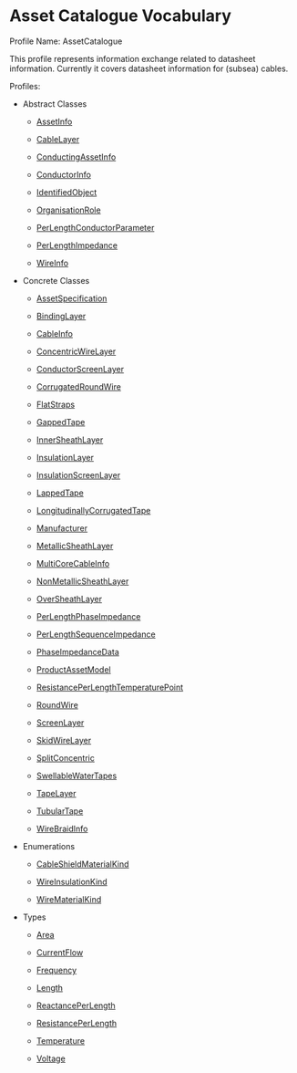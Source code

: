 # Asset Catalogue Vocabulary

Profile Name: AssetCatalogue

This profile represents information exchange related to datasheet information. Currently it covers datasheet information for (subsea) cables.

Profiles:

- Abstract Classes
    
    - [AssetInfo](/Models/Profiles/SubseaCableInfo/AbstractClasses/AssetInfo/)
    
    - [CableLayer](/Models/Profiles/SubseaCableInfo/AbstractClasses/CableLayer/)
    
    - [ConductingAssetInfo](/Models/Profiles/SubseaCableInfo/AbstractClasses/ConductingAssetInfo/)
    
    - [ConductorInfo](/Models/Profiles/SubseaCableInfo/AbstractClasses/ConductorInfo/)
    
    - [IdentifiedObject](/Models/Profiles/SubseaCableInfo/AbstractClasses/IdentifiedObject/)
    
    - [OrganisationRole](/Models/Profiles/SubseaCableInfo/AbstractClasses/OrganisationRole/)
    
    - [PerLengthConductorParameter](/Models/Profiles/SubseaCableInfo/AbstractClasses/PerLengthConductorParameter/)
    
    - [PerLengthImpedance](/Models/Profiles/SubseaCableInfo/AbstractClasses/PerLengthImpedance/)
    
    - [WireInfo](/Models/Profiles/SubseaCableInfo/AbstractClasses/WireInfo/)
    

- Concrete Classes
    
    - [AssetSpecification](/Models/Profiles/SubseaCableInfo/ConcreteClasses/AssetSpecification/)
    
    - [BindingLayer](/Models/Profiles/SubseaCableInfo/ConcreteClasses/BindingLayer/)
    
    - [CableInfo](/Models/Profiles/SubseaCableInfo/ConcreteClasses/CableInfo/)
    
    - [ConcentricWireLayer](/Models/Profiles/SubseaCableInfo/ConcreteClasses/ConcentricWireLayer/)
    
    - [ConductorScreenLayer](/Models/Profiles/SubseaCableInfo/ConcreteClasses/ConductorScreenLayer/)
    
    - [CorrugatedRoundWire](/Models/Profiles/SubseaCableInfo/ConcreteClasses/CorrugatedRoundWire/)
    
    - [FlatStraps](/Models/Profiles/SubseaCableInfo/ConcreteClasses/FlatStraps/)
    
    - [GappedTape](/Models/Profiles/SubseaCableInfo/ConcreteClasses/GappedTape/)
    
    - [InnerSheathLayer](/Models/Profiles/SubseaCableInfo/ConcreteClasses/InnerSheathLayer/)
    
    - [InsulationLayer](/Models/Profiles/SubseaCableInfo/ConcreteClasses/InsulationLayer/)
    
    - [InsulationScreenLayer](/Models/Profiles/SubseaCableInfo/ConcreteClasses/InsulationScreenLayer/)
    
    - [LappedTape](/Models/Profiles/SubseaCableInfo/ConcreteClasses/LappedTape/)
    
    - [LongitudinallyCorrugatedTape](/Models/Profiles/SubseaCableInfo/ConcreteClasses/LongitudinallyCorrugatedTape/)
    
    - [Manufacturer](/Models/Profiles/SubseaCableInfo/ConcreteClasses/Manufacturer/)
    
    - [MetallicSheathLayer](/Models/Profiles/SubseaCableInfo/ConcreteClasses/MetallicSheathLayer/)
    
    - [MultiCoreCableInfo](/Models/Profiles/SubseaCableInfo/ConcreteClasses/MultiCoreCableInfo/)
    
    - [NonMetallicSheathLayer](/Models/Profiles/SubseaCableInfo/ConcreteClasses/NonMetallicSheathLayer/)
    
    - [OverSheathLayer](/Models/Profiles/SubseaCableInfo/ConcreteClasses/OverSheathLayer/)
    
    - [PerLengthPhaseImpedance](/Models/Profiles/SubseaCableInfo/ConcreteClasses/PerLengthPhaseImpedance/)
    
    - [PerLengthSequenceImpedance](/Models/Profiles/SubseaCableInfo/ConcreteClasses/PerLengthSequenceImpedance/)
    
    - [PhaseImpedanceData](/Models/Profiles/SubseaCableInfo/ConcreteClasses/PhaseImpedanceData/)
    
    - [ProductAssetModel](/Models/Profiles/SubseaCableInfo/ConcreteClasses/ProductAssetModel/)
    
    - [ResistancePerLengthTemperaturePoint](/Models/Profiles/SubseaCableInfo/ConcreteClasses/ResistancePerLengthTemperaturePoint/)
    
    - [RoundWire](/Models/Profiles/SubseaCableInfo/ConcreteClasses/RoundWire/)
    
    - [ScreenLayer](/Models/Profiles/SubseaCableInfo/ConcreteClasses/ScreenLayer/)
    
    - [SkidWireLayer](/Models/Profiles/SubseaCableInfo/ConcreteClasses/SkidWireLayer/)
    
    - [SplitConcentric](/Models/Profiles/SubseaCableInfo/ConcreteClasses/SplitConcentric/)
    
    - [SwellableWaterTapes](/Models/Profiles/SubseaCableInfo/ConcreteClasses/SwellableWaterTapes/)
    
    - [TapeLayer](/Models/Profiles/SubseaCableInfo/ConcreteClasses/TapeLayer/)
    
    - [TubularTape](/Models/Profiles/SubseaCableInfo/ConcreteClasses/TubularTape/)
    
    - [WireBraidInfo](/Models/Profiles/SubseaCableInfo/ConcreteClasses/WireBraidInfo/)
    

- Enumerations
    
    - [CableShieldMaterialKind](/Models/Profiles/SubseaCableInfo/Enumerations/CableShieldMaterialKind/)
    
    - [WireInsulationKind](/Models/Profiles/SubseaCableInfo/Enumerations/WireInsulationKind/)
    
    - [WireMaterialKind](/Models/Profiles/SubseaCableInfo/Enumerations/WireMaterialKind/)
    

- Types
    
    - [Area](/Models/Profiles/SubseaCableInfo/Types/Area/)
    
    - [CurrentFlow](/Models/Profiles/SubseaCableInfo/Types/CurrentFlow/)
    
    - [Frequency](/Models/Profiles/SubseaCableInfo/Types/Frequency/)
    
    - [Length](/Models/Profiles/SubseaCableInfo/Types/Length/)
    
    - [ReactancePerLength](/Models/Profiles/SubseaCableInfo/Types/ReactancePerLength/)
    
    - [ResistancePerLength](/Models/Profiles/SubseaCableInfo/Types/ResistancePerLength/)
    
    - [Temperature](/Models/Profiles/SubseaCableInfo/Types/Temperature/)
    
    - [Voltage](/Models/Profiles/SubseaCableInfo/Types/Voltage/)
    